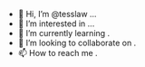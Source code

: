 - 👋 Hi, I’m @tesslaw ...
- 👀 I’m interested in ...
- 🌱 I’m currently learning .
- 💞️ I’m looking to collaborate on .
- 📫 How to reach me .

<!---
tesslaw/tesslaw is a ✨ special ✨ repository because its `README.md` (this file) appears on your GitHub profile.
You can click the Preview link to take a look at your changes.
--->
